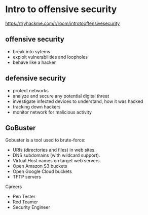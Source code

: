 Intro to offensive security
===
https://tryhackme.com/r/room/introtooffensivesecurity

offensive security
---
- break into sytems
- exploit vulnerabilities and loopholes
- behave like a hacker
  
defensive security
---
- protect networks
- analyze and secure any potential digital threat
- investigate infected devices to understand, how it was hacked
- tracking down hackers
- monitor network for malicious activity

GoBuster
---
Gobuster is a tool used to brute-force:

- URIs (directories and files) in web sites.
- DNS subdomains (with wildcard support).
- Virtual Host names on target web servers.
- Open Amazon S3 buckets
- Open Google Cloud buckets
- TFTP servers

Careers
- Pen Tester
- Red Teamer
- Security Engineer